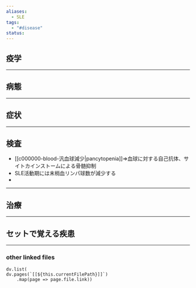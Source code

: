 ```yaml
---
aliases:
  - SLE
tags:
  - "#disease"
status:
---
```

## 疫学
---
## 病態
---
## 症状
---
## 検査
- [[c000000-blood-汎血球減少|pancytopenia]]⇒血球に対する自己抗体、サイトカインストームによる骨髄抑制
- SLE活動期には末梢血リンパ球数が減少する
- 
---
## 治療
---
## セットで覚える疾患
---
### other linked files
```dataviewjs
dv.list(
dv.pages(`[[${this.currentFilePath}]]`)
	.map(page => page.file.link))
```